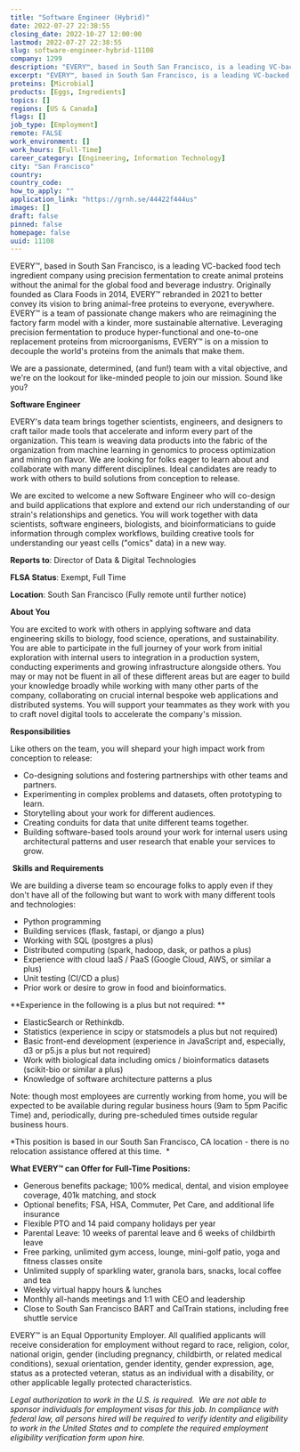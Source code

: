 ```yaml
---
title: "Software Engineer (Hybrid)"
date: 2022-07-27 22:38:55
closing_date: 2022-10-27 12:00:00
lastmod: 2022-07-27 22:38:55
slug: software-engineer-hybrid-11108
company: 1299
description: "EVERY™, based in South San Francisco, is a leading VC-backed food tech ingredient company using precision fermentation to create animal proteins without the animal for the global food and beverage industry. Originally founded as Clara Foods in 2014, EVERY™ rebranded in 2021 to better convey its vision to bring animal-free proteins to everyone, everywhere. EVERY™ is a team of passionate change makers who are reimagining the factory farm model with a kinder, more sustainable alternative."
excerpt: "EVERY™, based in South San Francisco, is a leading VC-backed food tech ingredient company using precision fermentation to create animal proteins without the animal for the global food and beverage industry. Originally founded as Clara Foods in 2014, EVERY™ rebranded in 2021 to better convey its vision to bring animal-free proteins to everyone, everywhere. EVERY™ is a team of passionate change makers who are reimagining the factory farm model with a kinder, more sustainable alternative."
proteins: [Microbial]
products: [Eggs, Ingredients]
topics: []
regions: [US & Canada]
flags: []
job_type: [Employment]
remote: FALSE
work_environment: []
work_hours: [Full-Time]
career_category: [Engineering, Information Technology]
city: "San Francisco"
country: 
country_code: 
how_to_apply: ""
application_link: "https://grnh.se/44422f444us"
images: []
draft: false
pinned: false
homepage: false
uuid: 11108
---
```

EVERY™, based in South San Francisco, is a leading VC-backed food tech
ingredient company using precision fermentation to create animal
proteins without the animal for the global food and beverage industry.
Originally founded as Clara Foods in 2014, EVERY™ rebranded in 2021 to
better convey its vision to bring animal-free proteins to everyone,
everywhere. EVERY™ is a team of passionate change makers who are
reimagining the factory farm model with a kinder, more sustainable
alternative. Leveraging precision fermentation to produce
hyper-functional and one-to-one replacement proteins from
microorganisms, EVERY™ is on a mission to decouple the world's proteins
from the animals that make them.

We are a passionate, determined, (and fun!) team with a vital objective,
and we\'re on the lookout for like-minded people to join our mission.
Sound like you?

**Software Engineer**

EVERY's data team brings together scientists, engineers, and designers
to craft tailor made tools that accelerate and inform every part of the
organization. This team is weaving data products into the fabric of the
organization from machine learning in genomics to process optimization
and mining on flavor. We are looking for folks eager to learn about and
collaborate with many different disciplines. Ideal candidates are ready
to work with others to build solutions from conception to release.

We are excited to welcome a new Software Engineer who will co-design and
build applications that explore and extend our rich understanding of our
strain's relationships and genetics. You will work together with data
scientists, software engineers, biologists, and bioinformaticians to
guide information through complex workflows, building creative tools for
understanding our yeast cells ("omics" data) in a new way.

**Reports to**: Director of Data & Digital Technologies

**FLSA Status**: Exempt, Full Time

**Location**: South San Francisco (Fully remote until further notice)

**About You**

You are excited to work with others in applying software and data
engineering skills to biology, food science, operations, and
sustainability. You are able to participate in the full journey of your
work from initial exploration with internal users to integration in a
production system, conducting experiments and growing infrastructure
alongside others. You may or may not be fluent in all of these different
areas but are eager to build your knowledge broadly while working with
many other parts of the company, collaborating on crucial internal
bespoke web applications and distributed systems. You will support your
teammates as they work with you to craft novel digital tools to
accelerate the company's mission.

**Responsibilities**

Like others on the team, you will shepard your high impact work from
conception to release:

-   Co-designing solutions and fostering partnerships with other teams
    and partners.
-   Experimenting in complex problems and datasets, often prototyping to
    learn.
-   Storytelling about your work for different audiences.
-   Creating conduits for data that unite different teams together.
-   Building software-based tools around your work for internal users
    using architectural patterns and user research that enable your
    services to grow.

 **Skills and Requirements**

We are building a diverse team so encourage folks to apply even if they
don't have all of the following but want to work with many different
tools and technologies:

-   Python programming
-   Building services (flask, fastapi, or django a plus)
-   Working with SQL (postgres a plus)
-   Distributed computing (spark, hadoop, dask, or pathos a plus)
-   Experience with cloud IaaS / PaaS (Google Cloud, AWS, or similar a
    plus)
-   Unit testing (CI/CD a plus)
-   Prior work or desire to grow in food and bioinformatics.

**Experience in the following is a plus but not required: **

-   ElasticSearch or Rethinkdb.
-   Statistics (experience in scipy or statsmodels a plus but not
    required)
-   Basic front-end development (experience in JavaScript and,
    especially, d3 or p5.js a plus but not required)
-   Work with biological data including omics / bioinformatics datasets
    (scikit-bio or similar a plus)
-   Knowledge of software architecture patterns a plus

Note: though most employees are currently working from home, you will be
expected to be available during regular business hours (9am to 5pm
Pacific Time) and, periodically, during pre-scheduled times outside
regular business hours.

*This position is based in our South San Francisco, CA location - there
is no relocation assistance offered at this time.  *

**What EVERY™ can Offer for Full-Time Positions:**

-   Generous benefits package; 100% medical, dental, and vision employee
    coverage, 401k matching, and stock
-   Optional benefits; FSA, HSA, Commuter, Pet Care, and additional life
    insurance
-   Flexible PTO and 14 paid company holidays per year
-   Parental Leave: 10 weeks of parental leave and 6 weeks of childbirth
    leave
-   Free parking, unlimited gym access, lounge, mini-golf patio, yoga
    and fitness classes onsite
-   Unlimited supply of sparkling water, granola bars, snacks, local
    coffee and tea
-   Weekly virtual happy hours & lunches
-   Monthly all-hands meetings and 1:1 with CEO and leadership
-   Close to South San Francisco BART and CalTrain stations, including
    free shuttle service

EVERY™ is an Equal Opportunity Employer. All qualified applicants will
receive consideration for employment without regard to race, religion,
color, national origin, gender (including pregnancy, childbirth, or
related medical conditions), sexual orientation, gender identity, gender
expression, age, status as a protected veteran, status as an individual
with a disability, or other applicable legally protected
characteristics.

*Legal authorization to work in the U.S. is required.  We are not able
to sponsor individuals for employment visas for this job. In compliance
with federal law, all persons hired will be required to verify identity
and eligibility to work in the United States and to complete the
required employment eligibility verification form upon hire.*
